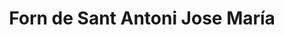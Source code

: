 ---
title: "Forn de Sant Antoni Jose María"
url: /benicassim/forn-de-sant-antoni-jose-maria/
shop: panadería
---